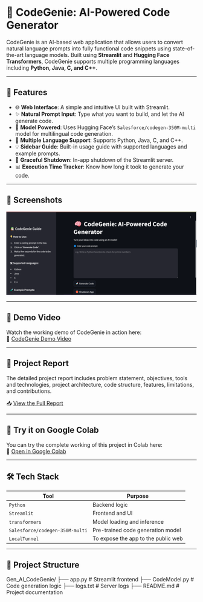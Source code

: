 # 🧠 CodeGenie: AI-Powered Code Generator

CodeGenie is an AI-based web application that allows users to convert natural language prompts into fully functional code snippets using state-of-the-art language models. Built using **Streamlit** and **Hugging Face Transformers**, CodeGenie supports multiple programming languages including **Python, Java, C, and C++**.

---

## 🚀 Features

- 🌐 **Web Interface**: A simple and intuitive UI built with Streamlit.
- ✨ **Natural Prompt Input**: Type what you want to build, and let the AI generate code.
- 🧠 **Model Powered**: Uses Hugging Face’s `Salesforce/codegen-350M-multi` model for multilingual code generation.
- 🔧 **Multiple Language Support**: Supports Python, Java, C, and C++.
- 💡 **Sidebar Guide**: Built-in usage guide with supported languages and example prompts.
- 🛑 **Graceful Shutdown**: In-app shutdown of the Streamlit server.
- 📊 **Execution Time Tracker**: Know how long it took to generate your code.

---

## 📸 Screenshots

<p align="center">
  <img src="https://github.com/0-Monarch-0/Gen_AI_CodeGenie/blob/main/demo.PNG?raw=true" alt="Main Interface" width="700"/>
</p>

---

## 🎥 Demo Video

Watch the working demo of CodeGenie in action here:  
🔗 [CodeGenie Demo Video](https://drive.google.com/file/d/1LrnzihiA0I025dSwsyOQ6CIVgjCOsmuI/view?usp=sharing)

---

## 📄 Project Report

The detailed project report includes problem statement, objectives, tools and technologies, project architecture, code structure, features, limitations, and contributions.

📥 [View the Full Report](https://github.com/0-Monarch-0/Gen_AI_CodeGenie/blob/main/CodeGenie_Project_Report.docx)

---

## 🧪 Try it on Google Colab

You can try the complete working of this project in Colab here:  
🔗 [Open in Google Colab](https://colab.research.google.com/drive/1P9hAR1CEldBwnsWNMCdcL4-JafJROh9Z?usp=sharing)

---

## 🛠 Tech Stack

| Tool                        | Purpose                                  |
|-----------------------------|------------------------------------------|
| `Python`                   | Backend logic                            |
| `Streamlit`                | Frontend and UI                          |
| `transformers`             | Model loading and inference              |
| `Salesforce/codegen-350M-multi` | Pre-trained code generation model |
| `LocalTunnel`              | To expose the app to the public web      |

---

## 📂 Project Structure

Gen_AI_CodeGenie/
├── app.py # Streamlit frontend
├── CodeModel.py # Code generation logic
├── logs.txt # Server logs
├── README.md # Project documentation

